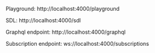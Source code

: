 
Playground: http://localhost:4000/playground

SDL: http://localhost:4000/sdl

Graphql endpoint: http://localhost:4000/graphql

Subscription endpoint: ws://localhost:4000/subscriptions
